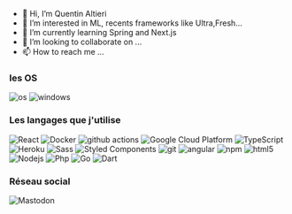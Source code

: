 - 👋 Hi, I’m Quentin Altieri
- 👀 I’m interested in ML, recents frameworks like Ultra,Fresh...
- 🌱 I’m currently learning Spring and Next.js
- 💞️ I’m looking to collaborate on ...
- 📫 How to reach me ...

<h3> les OS </h3>
<p>
<img alt="os" src="https://img.shields.io/badge/mac%20os-000000?style=for-the-badge&logo=apple&logoColor=white"/>
<img alt="windows" src="https://img.shields.io/badge/Windows-0078D6?style=for-the-badge&logo=windows&logoColor=white"/>
</p>
<h3>Les langages que j'utilise</h3>
<p>
  <img alt="React" src="https://img.shields.io/badge/-React-45b8d8?style=flat-square&logo=react&logoColor=white" />
  <img alt="Docker" src="https://img.shields.io/badge/-Docker-46a2f1?style=flat-square&logo=docker&logoColor=white" />
  <img alt="github actions" src="https://img.shields.io/badge/-Github_Actions-2088FF?style=flat-square&logo=github-actions&logoColor=white" />
  <img alt="Google Cloud Platform" src="https://img.shields.io/badge/-Google_Cloud_Platform-1a73e8?style=flat-square&logo=google-cloud&logoColor=white" />
  <img alt="TypeScript" src="https://img.shields.io/badge/-TypeScript-007ACC?style=flat-square&logo=typescript&logoColor=white" />
  <img alt="Heroku" src="https://img.shields.io/badge/-Heroku-430098?style=flat-square&logo=heroku&logoColor=white" />
  <img alt="Sass" src="https://img.shields.io/badge/-Sass-CC6699?style=flat-square&logo=sass&logoColor=white" />
  <img alt="Styled Components" src="https://img.shields.io/badge/-Styled_Components-db7092?style=flat-square&logo=styled-components&logoColor=white" />
  <img alt="git" src="https://img.shields.io/badge/-Git-F05032?style=flat-square&logo=git&logoColor=white" />
  <img alt="angular" src="https://img.shields.io/badge/-Angular-DD0031?style=flat-square&logo=angular&logoColor=white" />
  <img alt="npm" src="https://img.shields.io/badge/-NPM-CB3837?style=flat-square&logo=npm&logoColor=white" />
  <img alt="html5" src="https://img.shields.io/badge/-HTML5-E34F26?style=flat-square&logo=html5&logoColor=white" />
  <img alt="Nodejs" src="https://img.shields.io/badge/-Nodejs-43853d?style=flat-square&logo=Node.js&logoColor=white" />
  <img alt="Php" src="https://img.shields.io/badge/PHP-777BB4?style=for-the-badge&logo=php&logoColor=white"/>
  <img alt="Go" src="https://img.shields.io/badge/Go-00ADD8?style=for-the-badge&logo=go&logoColor=white"/>
  <img alt="Dart"src="https://img.shields.io/badge/Dart-0175C2?style=for-the-badge&logo=dart&logoColor=white"/>
  </p>
  
  <h3> Réseau social </h3>
  <p> <img alt="Mastodon"src="https://img.shields.io/badge/Mastodon-BDE0FE?style=for-the-badge&logo=Mastodon&logoColor=#6260F9" />
<!---
quentalt/quentalt is a ✨ special ✨ repository because its `README.md` (this file) appears on your GitHub profile.
You can click the Preview link to take a look at your changes.
--->
